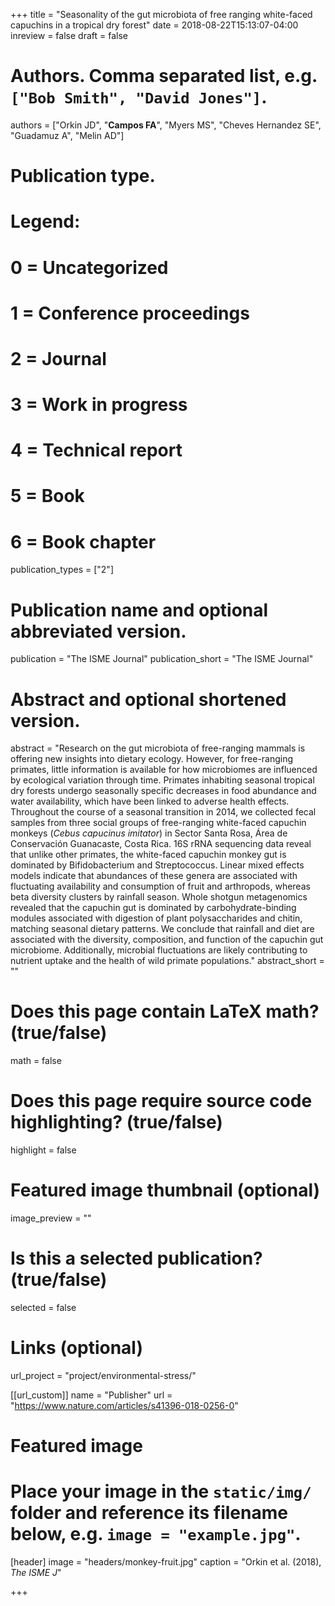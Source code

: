 +++
title = "Seasonality of the gut microbiota of free ranging white-faced capuchins in a tropical dry forest"
date = 2018-08-22T15:13:07-04:00
inreview = false
draft = false

# Authors. Comma separated list, e.g. `["Bob Smith", "David Jones"]`.
authors = ["Orkin JD", "**Campos FA**", "Myers MS", "Cheves Hernandez SE", "Guadamuz A", "Melin AD"]

# Publication type.
# Legend:
# 0 = Uncategorized
# 1 = Conference proceedings
# 2 = Journal
# 3 = Work in progress
# 4 = Technical report
# 5 = Book
# 6 = Book chapter
publication_types = ["2"]

# Publication name and optional abbreviated version.
publication = "The ISME Journal"
publication_short = "The ISME Journal"

# Abstract and optional shortened version.
abstract = "Research on the gut microbiota of free-ranging mammals is offering new insights into dietary ecology. However, for free-ranging primates, little information is available for how microbiomes are influenced by ecological variation through time. Primates inhabiting seasonal tropical dry forests undergo seasonally specific decreases in food abundance and water availability, which have been linked to adverse health effects. Throughout the course of a seasonal transition in 2014, we collected fecal samples from three social groups of free-ranging white-faced capuchin monkeys (_Cebus capucinus imitator_) in Sector Santa Rosa, Área de Conservación Guanacaste, Costa Rica. 16S rRNA sequencing data reveal that unlike other primates, the white-faced capuchin monkey gut is dominated by Bifidobacterium and Streptococcus. Linear mixed effects models indicate that abundances of these genera are associated with fluctuating availability and consumption of fruit and arthropods, whereas beta diversity clusters by rainfall season. Whole shotgun metagenomics revealed that the capuchin gut is dominated by carbohydrate-binding modules associated with digestion of plant polysaccharides and chitin, matching seasonal dietary patterns. We conclude that rainfall and diet are associated with the diversity, composition, and function of the capuchin gut microbiome. Additionally, microbial fluctuations are likely contributing to nutrient uptake and the health of wild primate populations."
abstract_short = ""

# Does this page contain LaTeX math? (true/false)
math = false

# Does this page require source code highlighting? (true/false)
highlight = false

# Featured image thumbnail (optional)
image_preview = ""

# Is this a selected publication? (true/false)
selected = false

# Links (optional)
url_project = "project/environmental-stress/"

[[url_custom]]
name = "Publisher"
url = "https://www.nature.com/articles/s41396-018-0256-0"


# Featured image
# Place your image in the `static/img/` folder and reference its filename below, e.g. `image = "example.jpg"`.
[header]
image = "headers/monkey-fruit.jpg"
caption = "Orkin et al. (2018), *The ISME J*"

+++
